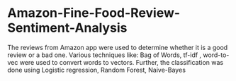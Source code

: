 # Amazon-Fine-Food-Review-Sentiment-Analysis
The reviews from Amazon app were used to determine whether it is a good review or a bad one. Various techniques like: Bag of Words, tf-idf , word-to-vec were used to convert words to vectors. Further, the classification was done using Logistic regression, Random Forest, Naive-Bayes
